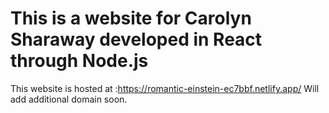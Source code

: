 # This is a website for Carolyn Sharaway developed in React through Node.js

This website is hosted at :https://romantic-einstein-ec7bbf.netlify.app/
Will add additional domain soon.
